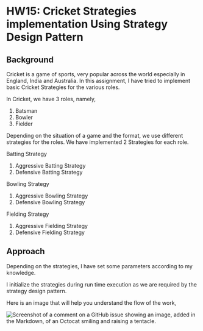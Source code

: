 # HW15: Cricket Strategies implementation Using Strategy Design Pattern
## Background
Cricket is a game of sports, very popular across the world especially in England, India and Australia. 
In this assignment, I have tried to implement basic Cricket Strategies for the various roles.

In Cricket, we have 3 roles, namely,

1. Batsman
2. Bowler
3. Fielder

Depending on the situation of a game and the format, we use different strategies for the roles.
We have implemented 2 Strategies for each role.  

Batting Strategy
1. Aggressive Batting Strategy
2. Defensive Batting Strategy

Bowling Strategy
1. Aggressive Bowling Strategy
2. Defensive Bowling Strategy

Fielding Strategy
1. Aggressive Fielding Strategy
2. Defensive Fielding Strategy
## Approach
Depending on the strategies, I have set some parameters according to my knowledge.

I initialize the strategies during run time execution as we are required by the strategy design pattern.

Here is an image that will help you understand the flow of the work,

![Screenshot of a comment on a GitHub issue showing an image, added in the Markdown, of an Octocat smiling and raising a tentacle.](https://myoctocat.com/assets/images/base-octocat.svg)